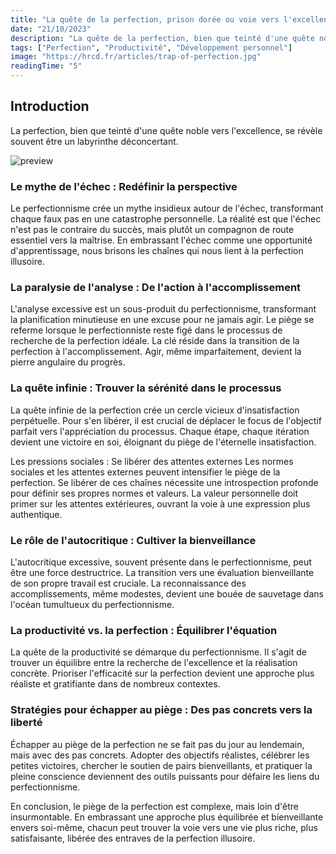 ```yaml
---
title: "La quête de la perfection, prison dorée ou voie vers l'excellence ?"
date: "21/10/2023"
description: "La quête de la perfection, bien que teinté d'une quête noble vers l'excellence, se révèle souvent être un labyrinthe déconcertant."
tags: ["Perfection", "Productivité", "Développement personnel"]
image: "https://hrcd.fr/articles/trap-of-perfection.jpg"
readingTime: "5"
---
```


## Introduction

La perfection, bien que teinté d'une quête noble vers l'excellence, se révèle souvent être un labyrinthe déconcertant.

![preview](/articles/trap-of-perfection.jpg)

### Le mythe de l'échec : Redéfinir la perspective
Le perfectionnisme crée un mythe insidieux autour de l'échec, transformant chaque faux pas en une catastrophe personnelle. La réalité est que l'échec n'est pas le contraire du succès, mais plutôt un compagnon de route essentiel vers la maîtrise. En embrassant l'échec comme une opportunité d'apprentissage, nous brisons les chaînes qui nous lient à la perfection illusoire.

### La paralysie de l'analyse : De l'action à l'accomplissement
L'analyse excessive est un sous-produit du perfectionnisme, transformant la planification minutieuse en une excuse pour ne jamais agir. Le piège se referme lorsque le perfectionniste reste figé dans le processus de recherche de la perfection idéale. La clé réside dans la transition de la perfection à l'accomplissement. Agir, même imparfaitement, devient la pierre angulaire du progrès.

### La quête infinie : Trouver la sérénité dans le processus
La quête infinie de la perfection crée un cercle vicieux d'insatisfaction perpétuelle. Pour s'en libérer, il est crucial de déplacer le focus de l'objectif parfait vers l'appréciation du processus. Chaque étape, chaque itération devient une victoire en soi, éloignant du piège de l'éternelle insatisfaction.

Les pressions sociales : Se libérer des attentes externes
Les normes sociales et les attentes externes peuvent intensifier le piège de la perfection. Se libérer de ces chaînes nécessite une introspection profonde pour définir ses propres normes et valeurs. La valeur personnelle doit primer sur les attentes extérieures, ouvrant la voie à une expression plus authentique.

### Le rôle de l'autocritique : Cultiver la bienveillance

L'autocritique excessive, souvent présente dans le perfectionnisme, peut être une force destructrice. La transition vers une évaluation bienveillante de son propre travail est cruciale. La reconnaissance des accomplissements, même modestes, devient une bouée de sauvetage dans l'océan tumultueux du perfectionnisme.

### La productivité vs. la perfection : Équilibrer l'équation

La quête de la productivité se démarque du perfectionnisme. Il s'agit de trouver un équilibre entre la recherche de l'excellence et la réalisation concrète. Prioriser l'efficacité sur la perfection devient une approche plus réaliste et gratifiante dans de nombreux contextes.

### Stratégies pour échapper au piège : Des pas concrets vers la liberté

Échapper au piège de la perfection ne se fait pas du jour au lendemain, mais avec des pas concrets. Adopter des objectifs réalistes, célébrer les petites victoires, chercher le soutien de pairs bienveillants, et pratiquer la pleine conscience deviennent des outils puissants pour défaire les liens du perfectionnisme.

En conclusion, le piège de la perfection est complexe, mais loin d'être insurmontable. En embrassant une approche plus équilibrée et bienveillante envers soi-même, chacun peut trouver la voie vers une vie plus riche, plus satisfaisante, libérée des entraves de la perfection illusoire.